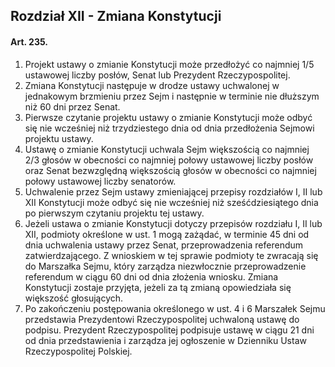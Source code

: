 ## Rozdział XII - Zmiana Konstytucji

#### Art. 235.
1. Projekt ustawy o zmianie Konstytucji może przedłożyć co najmniej 1/5 ustawowej liczby posłów, Senat lub Prezydent Rzeczypospolitej.
2. Zmiana Konstytucji następuje w drodze ustawy uchwalonej w jednakowym brzmieniu przez Sejm i następnie w terminie nie dłuższym niż 60 dni przez Senat.
3. Pierwsze czytanie projektu ustawy o zmianie Konstytucji może odbyć się nie wcześniej niż trzydziestego dnia od dnia przedłożenia Sejmowi projektu ustawy.
4. Ustawę o zmianie Konstytucji uchwala Sejm większością co najmniej 2/3 głosów w obecności co najmniej połowy ustawowej liczby posłów oraz Senat bezwzględną większością głosów w obecności co najmniej połowy ustawowej liczby senatorów.
5. Uchwalenie przez Sejm ustawy zmieniającej przepisy rozdziałów I, II lub XII Konstytucji może odbyć się nie wcześniej niż sześćdziesiątego dnia po pierwszym czytaniu projektu tej ustawy.
6. Jeżeli ustawa o zmianie Konstytucji dotyczy przepisów rozdziału I, II lub XII, podmioty określone w ust. 1 mogą zażądać, w terminie 45 dni od dnia uchwalenia ustawy przez Senat, przeprowadzenia referendum zatwierdzającego. Z wnioskiem w tej sprawie podmioty te zwracają się do Marszałka Sejmu, który zarządza niezwłocznie przeprowadzenie referendum w ciągu 60 dni od dnia złożenia wniosku. Zmiana Konstytucji zostaje przyjęta, jeżeli za tą zmianą opowiedziała się większość głosujących.
7. Po zakończeniu postępowania określonego w ust. 4 i 6 Marszałek Sejmu przedstawia Prezydentowi Rzeczypospolitej uchwaloną ustawę do podpisu. Prezydent Rzeczypospolitej podpisuje ustawę w ciągu 21 dni od dnia przedstawienia i zarządza jej ogłoszenie w Dzienniku Ustaw Rzeczypospolitej Polskiej.
